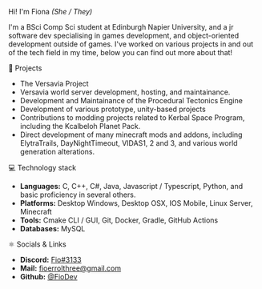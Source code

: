 Hi! I'm Fiona *(She / They)*

I'm a BSci Comp Sci student at Edinburgh Napier University, and a jr software dev specialising in games development, and object-oriented development outside of games. 
I've worked on various projects in and out of the tech field in my time, below you can find out more about that!

📁 Projects
- The Versavia Project
- Versavia world server development, hosting, and maintainance. 
- Development and Maintainance of the Procedural Tectonics Engine
- Development of various prototype, unity-based projects
- Contributions to modding projects related to Kerbal Space Program, including the Kcalbeloh Planet Pack.
- Direct development of many minecraft mods and addons, including ElytraTrails, DayNightTimeout, VIDAS1, 2 and 3, and various world generation alterations. 

💻 Technology stack
- **Languages:** C, C++, C#, Java, Javascript / Typescript, Python, and basic proficiency in several others.
- **Platforms:** Desktop Windows, Desktop OSX, IOS Mobile, Linux Server, Minecraft
- **Tools:** Cmake CLI / GUI, Git, Docker, Gradle, GitHub Actions
- **Databases:** MySQL

⚛️ Socials & Links
- **Discord:** [Fio#3133](https://discordapp.com/users/186489087094423552)
- **Mail:** fioerrolthree@gmail.com
- **Github:** [@FioDev](https://github.com/FioDev)
